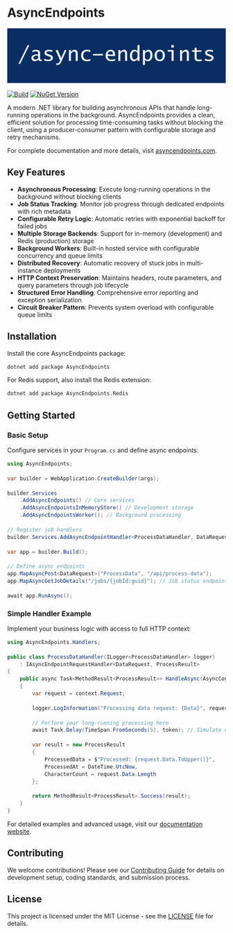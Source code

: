 # AsyncEndpoints

![AsyncEndpoints Logo](https://raw.githubusercontent.com/kaushik2901/async-endpoints/74749001092f6ee4f4bd52a1f19b376d4a69da2d/async-endpoints-banner.png "AsyncEndpoints")

[![Build](https://github.com/kaushik2901/async-endpoints/actions/workflows/build.yml/badge.svg)](https://github.com/kaushik2901/async-endpoints/actions/workflows/build.yml)
[![NuGet Version](https://img.shields.io/nuget/vpre/AsyncEndpoints)](https://www.nuget.org/packages/AsyncEndpoints)

A modern .NET library for building asynchronous APIs that handle long-running operations in the background. AsyncEndpoints provides a clean, efficient solution for processing time-consuming tasks without blocking the client, using a producer-consumer pattern with configurable storage and retry mechanisms.

For complete documentation and more details, visit <a href="https://asyncendpoints.com" target="_blank">asyncendpoints.com</a>.

## Key Features

- **Asynchronous Processing**: Execute long-running operations in the background without blocking clients
- **Job Status Tracking**: Monitor job progress through dedicated endpoints with rich metadata
- **Configurable Retry Logic**: Automatic retries with exponential backoff for failed jobs
- **Multiple Storage Backends**: Support for in-memory (development) and Redis (production) storage
- **Background Workers**: Built-in hosted service with configurable concurrency and queue limits
- **Distributed Recovery**: Automatic recovery of stuck jobs in multi-instance deployments
- **HTTP Context Preservation**: Maintains headers, route parameters, and query parameters through job lifecycle
- **Structured Error Handling**: Comprehensive error reporting and exception serialization
- **Circuit Breaker Pattern**: Prevents system overload with configurable queue limits

## Installation

Install the core AsyncEndpoints package:

```bash
dotnet add package AsyncEndpoints
```

For Redis support, also install the Redis extension:

```bash
dotnet add package AsyncEndpoints.Redis
```

## Getting Started

### Basic Setup

Configure services in your `Program.cs` and define async endpoints:

```csharp
using AsyncEndpoints;

var builder = WebApplication.CreateBuilder(args);

builder.Services
    .AddAsyncEndpoints() // Core services
    .AddAsyncEndpointsInMemoryStore() // Development storage
    .AddAsyncEndpointsWorker(); // Background processing

// Register job handlers
builder.Services.AddAsyncEndpointHandler<ProcessDataHandler, DataRequest, ProcessResult>("ProcessData");

var app = builder.Build();

// Define async endpoints
app.MapAsyncPost<DataRequest>("ProcessData", "/api/process-data");
app.MapAsyncGetJobDetails("/jobs/{jobId:guid}"); // Job status endpoint

await app.RunAsync();
```

### Simple Handler Example

Implement your business logic with access to full HTTP context:

```csharp
using AsyncEndpoints.Handlers;

public class ProcessDataHandler(ILogger<ProcessDataHandler> logger) 
    : IAsyncEndpointRequestHandler<DataRequest, ProcessResult>
{
    public async Task<MethodResult<ProcessResult>> HandleAsync(AsyncContext<DataRequest> context, CancellationToken token)
    {
        var request = context.Request;
        
        logger.LogInformation("Processing data request: {Data}", request.Data);

        // Perform your long-running processing here
        await Task.Delay(TimeSpan.FromSeconds(5), token); // Simulate work
        
        var result = new ProcessResult
        {
            ProcessedData = $"Processed: {request.Data.ToUpper()}",
            ProcessedAt = DateTime.UtcNow,
            CharacterCount = request.Data.Length
        };
            
        return MethodResult<ProcessResult>.Success(result);
    }
}
```

For detailed examples and advanced usage, visit our <a href="https://asyncendpoints.com" target="_blank">documentation website</a>.

## Contributing

We welcome contributions! Please see our [Contributing Guide](CONTRIBUTING.md) for details on development setup, coding standards, and submission process.

## License

This project is licensed under the MIT License - see the [LICENSE](LICENSE) file for details.